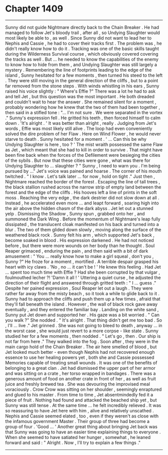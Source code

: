 
# Chapter 1409


---

Sunny did not guide Nightmare directly back to the Chain Breaker . He had managed to follow Jet's bloody trail , after all , so Undying Slaughter would most likely be able to , as well . Since Sunny did not want to lead her to Nephis and Cassie , he had to cover their tracks first .
The problem was , he didn't really know how to do it . Tracking was one of the basic skills taught during the Wilderness Survival course , which obviously covered covering the tracks as well . But ... he needed to know the capabilities of the enemy to know how to hide from them , and Undying Slaughter was still largely a mystery .
Remembering the line of footprints leading to the edge of the island , Sunny hesitated for a few moments , then turned his steed to the left . They were still moving in the general direction of the cliffs , but to a point far removed from the stone steps .
With winds whistling in his ears , Sunny raised his voice slightly :
" Where's Effie ?"
There was a lot he had to ask and tell Jet , but this question was the most important . He both dreaded and couldn't wait to hear the answer .
She remained silent for a moment , probably wondering how he knew that the two of them had been together , then said in a stifled tone :
"... I'm not sure . We were separated in the vortex ."
Sunny's expression fell . He gritted his teeth , then forced himself to calm down .
'It's alright . '
It was better than alright , really . Judging from Jet's words , Effie was most likely still alive . The loop had even conveniently solved the dire problem of her Flaw . Here on Wind Flower , he would never starve to death .
Sunny hesitated for a moment .
' ... Can this be why Undying Slaughter is here , too ? '
The mist wraith possessed the same Flaw as Jet , which meant that she had to kill in order to survive . That might have been fine back when the forces of the Defilement were besieging the cities of the sybils . But now that these cities were gone , what was there for Undying Slaughter to ... slaughter ?
" Sunny , I need to warn you . I'm being pursued by ..."
Jet's voice was pained and hoarse . The corner of his mouth twitched .
" I know . Let's talk later ... for now , hold on tight ."
Just then , Nightmare reached the border of the forest . Escaping the line of tall trees , the black stallion rushed across the narrow strip of empty land between the forest and the edge of the cliffs . His hooves left a line of prints in the soft moss .
Reaching the very edge , the dark destrier did not slow down at all . Instead , he accelerated even more ... and leapt forward , soaring high into the air above the hidden chasm of the dark abyss .
Jet let out a stunned yelp .
Dismissing the Shadow , Sunny spun , grabbed onto her , and summoned the Dark Wing . Before the momentum of Nightmare's leap fully dissipated , the translucent cloak manifested on his back and turned into a blur . The two of them glided down slowly , moving along the surface of the weathered black rock .
Sunny felt his arm , which supported Jet's back , become soaked in blood . His expression darkened . He had not noticed before , but there were more wounds on her body than he thought .
Soul Reaper grimaced , enduring the pain , and then said with a bit of dark amusement :
" You ... really know how to make a girl squeal , don't you , Sunny ?"
He froze for a moment , mortified . A terrible despair grasped his heart with icy claws .
'No , no ... it can't be ! '
He knew this feeling .
Had Jet ... spent too much time with Effie ?
Had she been corrupted by that vulgar , foulmouthed lecher ?!
'Damn it all ! '
Uttering a quiet curse , he adjusted the direction of their flight and answered through gritted teeth :
" I ... guess ."
Despite her pained expression , Soul Reaper let out a laugh .
They were rather far away from the misty beach , so it took a while to glide back to it . Sunny had to approach the cliffs and push them up a few times , afraid that they'll fall beneath the island . However , the wall of black rock gave away eventually , and they entered the familiar bay .
Landing on the white sand , Sunny put Jet down and supported her . His gaze was a bit worried .
" Can you walk ?"
She nodded .
" It's alright . That thing didn't get me too bad . So , I'll ... live ."
Jet grinned .
She was not going to bleed to death , anyway ... in the worst case , she would just revert to a more corpse - like state . Sunny studied her for a few moments , then nodded .
" Let's go , then . Our ship is not far from here ."
They walked into the fog .
Soon after , they were in the main cargo hold of the Chain Breaker . The air here smelled of blood , but Jet looked much better - even though Nephis had not recovered enough essence to use her healing powers yet , both she and Cassie possessed Memories capable of treating small wounds .
It was one of the benefits of belonging to a great clan .
Jet had dismissed the upper part of her armor and was sitting on a crate , her torso wrapped in bandages . There was a generous amount of food on another crate in front of her , as well as fruit juice and freshly brewed tea . She was devouring the improvised meal voraciously .
Crow Crow was sitting on her shoulder , seemingly enraptured and glued to his master . From time to time , Jet absentmindedly fed it a piece of fruit .
Nothing had found and attacked the beached ship yet , but Sunny was still tense . At the same time ... he felt incredibly relieved . It was so reassuring to have Jet here with him , alive and relatively unscathed .
Nephis and Cassie seemed elated , too , even if they weren't as close with the infamous government Master . Their group of three had become a group of four .
'Good ... '
Another great thing about bringing Jet back was that Sunny was going to have an easier time explaining things to everyone .
When she seemed to have satiated her hunger , somewhat , he leaned forward and said :
" Alright . Now , I'll try to explain a few things ."

---

